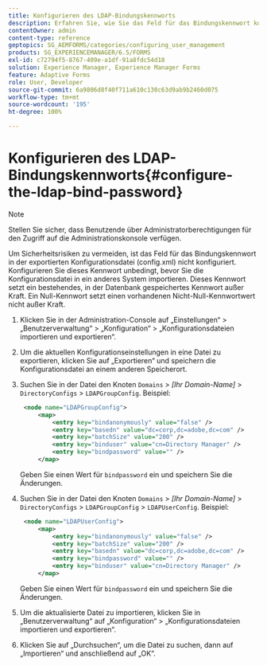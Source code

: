 ```yaml
---
title: Konfigurieren des LDAP-Bindungskennworts
description: Erfahren Sie, wie Sie das Feld für das Bindungskennwort konfigurieren, bevor Sie die Konfigurationsdatei in ein anderes System importieren.
contentOwner: admin
content-type: reference
geptopics: SG_AEMFORMS/categories/configuring_user_management
products: SG_EXPERIENCEMANAGER/6.5/FORMS
exl-id: c72794f5-8767-409e-a1df-91a8fdc54d18
solution: Experience Manager, Experience Manager Forms
feature: Adaptive Forms
role: User, Developer
source-git-commit: 6a9806d8f40f711a610c130c63d9ab9b2460d075
workflow-type: tm+mt
source-wordcount: '195'
ht-degree: 100%

---
```


# Konfigurieren des LDAP-Bindungskennworts{#configure-the-ldap-bind-password}

>[!NOTE]
> 
> Stellen Sie sicher, dass Benutzende über Administratorberechtigungen für den Zugriff auf die Administrationskonsole verfügen.

Um Sicherheitsrisiken zu vermeiden, ist das Feld für das Bindungskennwort in der exportierten Konfigurationsdatei (config.xml) nicht konfiguriert. Konfigurieren Sie dieses Kennwort unbedingt, bevor Sie die Konfigurationsdatei in ein anderes System importieren. Dieses Kennwort setzt ein bestehendes, in der Datenbank gespeichertes Kennwort außer Kraft. Ein Null-Kennwort setzt einen vorhandenen Nicht-Null-Kennwortwert nicht außer Kraft.

1. Klicken Sie in der Administration-Console auf „Einstellungen“ > „Benutzerverwaltung“ > „Konfiguration“ > „Konfigurationsdateien importieren und exportieren“.
1. Um die aktuellen Konfigurationseinstellungen in eine Datei zu exportieren, klicken Sie auf „Exportieren“ und speichern die Konfigurationsdatei an einem anderen Speicherort.
1. Suchen Sie in der Datei den Knoten `Domains` > *[Ihr Domain-Name]* > `DirectoryConfigs` > `LDAPGroupConfig`. Beispiel:

   ```xml
    <node name="LDAPGroupConfig">
        <map>
            <entry key="bindanonymously" value="false" />
            <entry key="basedn" value="dc=corp,dc=adobe,dc=com" />
            <entry key="batchSize" value="200" />
            <entry key="binduser" value="cn=Directory Manager" />
            <entry key="bindpassword" value="" />
        </map>
   ```

   Geben Sie einen Wert für `bindpassword` ein und speichern Sie die Änderungen.

1. Suchen Sie in der Datei den Knoten `Domains` > *[Ihr Domain-Name]* > `DirectoryConfigs` > `LDAPGroupConfig` > `LDAPUserConfig`. Beispiel:

   ```xml
    <node name="LDAPUserConfig">
        <map>
            <entry key="bindanonymously" value="false" />
            <entry key="batchSize" value="200" />
            <entry key="basedn" value="dc=corp,dc=adobe,dc=com" />
            <entry key="bindpassword" value="" />
            <entry key="binduser" value="cn=Directory Manager" />
        </map>
   ```

   Geben Sie einen Wert für `bindpassword` ein und speichern Sie die Änderungen.

1. Um die aktualisierte Datei zu importieren, klicken Sie in „Benutzerverwaltung“ auf „Konfiguration“ > „Konfigurationsdateien importieren und exportieren“.
1. Klicken Sie auf „Durchsuchen“, um die Datei zu suchen, dann auf „Importieren“ und anschließend auf „OK“.
